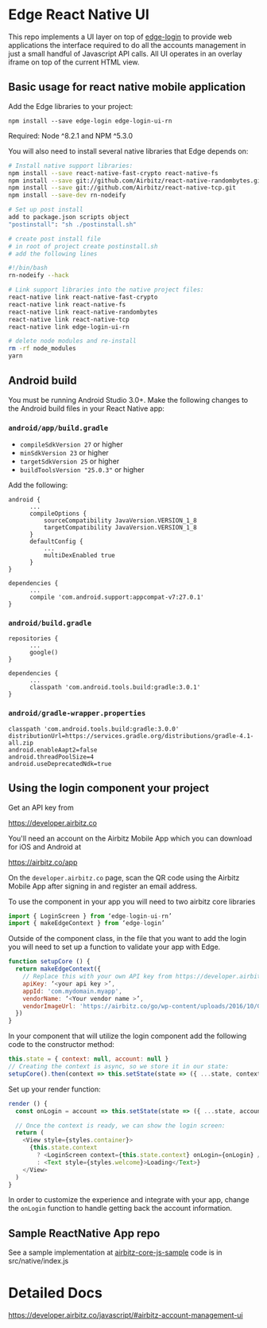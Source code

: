 # Edge React Native UI

This repo implements a UI layer on top of [edge-login](https://github.com/Airbitz/airbitz-core-js) to provide web applications the interface required to do all the accounts management in just a small handful of Javascript API calls. All UI operates in an overlay iframe on top of the current HTML view.

## Basic usage for react native mobile application

Add the Edge libraries to your project:

`npm install --save edge-login edge-login-ui-rn`

Required: Node ^8.2.1 and NPM ^5.3.0

You will also need to install several native libraries that Edge depends on:

```sh
# Install native support libraries:
npm install --save react-native-fast-crypto react-native-fs
npm install --save git://github.com/Airbitz/react-native-randombytes.git
npm install --save git://github.com/Airbitz/react-native-tcp.git
npm install --save-dev rn-nodeify

# Set up post install
add to package.json scripts object
"postinstall": "sh ./postinstall.sh"

# create post install file
# in root of project create postinstall.sh
# add the following lines

#!/bin/bash
rn-nodeify --hack

# Link support libraries into the native project files:
react-native link react-native-fast-crypto
react-native link react-native-fs
react-native link react-native-randombytes
react-native link react-native-tcp
react-native link edge-login-ui-rn

# delete node modules and re-install
rm -rf node_modules
yarn
```

## Android build

You must be running Android Studio 3.0+. Make the following changes to the Android build files in your React Native app:

### `android/app/build.gradle`

  * `compileSdkVersion 27` or higher
  * `minSdkVersion 23` or higher
  * `targetSdkVersion 25` or higher
  * `buildToolsVersion "25.0.3"` or higher

Add the following:

```
android {
      ...
      compileOptions {
          sourceCompatibility JavaVersion.VERSION_1_8
          targetCompatibility JavaVersion.VERSION_1_8
      }
      defaultConfig {
          ...
          multiDexEnabled true
      }
}

dependencies {
      ...
      compile 'com.android.support:appcompat-v7:27.0.1'
}
```

### `android/build.gradle`

```
repositories {
      ...
      google()
}

dependencies {
      ...
      classpath 'com.android.tools.build:gradle:3.0.1'
}
```

### `android/gradle-wrapper.properties`

```
classpath 'com.android.tools.build:gradle:3.0.0'
distributionUrl=https://services.gradle.org/distributions/gradle-4.1-all.zip
android.enableAapt2=false
android.threadPoolSize=4
android.useDeprecatedNdk=true
```

## Using the login component your project

Get an API key from

https://developer.airbitz.co

You'll need an account on the Airbitz Mobile App which you can download for iOS and Android at

https://airbitz.co/app

On the `developer.airbitz.co` page, scan the QR code using the Airbitz Mobile App after signing in and register an email address.

To use the component in your app you will need to two airbitz core libraries

```javascript
import { LoginScreen } from ‘edge-login-ui-rn’
import { makeEdgeContext } from ‘edge-login’
```

Outside of the component class, in the file that you want to add the login you will need to set up a function to validate your app with Edge.

```javascript
function setupCore () {
  return makeEdgeContext({
    // Replace this with your own API key from https://developer.airbitz.co:
    apiKey: ‘<your api key >’,
    appId: 'com.mydomain.myapp',
    vendorName: ‘<Your vendor name >’,
    vendorImageUrl: 'https://airbitz.co/go/wp-content/uploads/2016/10/GenericEdgeLoginIcon.png'
  })
}
```

In your component that will utilize the login component add the following code to the constructor method:

```javascript
this.state = { context: null, account: null }
// Creating the context is async, so we store it in our state:
setupCore().then(context => this.setState(state => ({ ...state, context })))
```

Set up your render function:

```javascript
render () {
  const onLogin = account => this.setState(state => ({ ...state, account }))

  // Once the context is ready, we can show the login screen:
  return (
    <View style={styles.container}>
      {this.state.context
        ? <LoginScreen context={this.state.context} onLogin={onLogin} />
        : <Text style={styles.welcome}>Loading</Text>}
    </View>
  )
}
```

In order to customize the experience and integrate with your app, change the `onLogin` function to handle getting back the account information.

## Sample ReactNative App repo

See a sample implementation at [airbitz-core-js-sample](https://github.com/Airbitz/airbitz-core-js-sample)
code is in src/native/index.js

# Detailed Docs

https://developer.airbitz.co/javascript/#airbitz-account-management-ui
